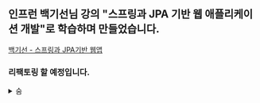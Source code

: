 ## 인프런 백기선님 강의 "스프링과 JPA 기반 웹 애플리케이션 개발"로 학습하며 만들었습니다.
[백기선 - 스프링과 JPA기반 웹앱](https://www.inflearn.com/course/%EC%8A%A4%ED%94%84%EB%A7%81-JPA-%EC%9B%B9%EC%95%B1/dashboard)

### 리팩토링 할 예정입니다.


<details>
  <summary>숨</summary> <!-- summary 아래 한칸 공백 두어야함 -->
  
  #### 예전 대충 만든 readme

출처: https://young-cow.tistory.com/44 [어린소]

![K-001](https://user-images.githubusercontent.com/78904413/150488186-5ff0d8db-4e5e-4d7d-ae16-a51a9d94d34e.png)
메인 페이지

![K-002](https://user-images.githubusercontent.com/78904413/150488241-22206bd3-656c-4bb8-9213-8e730e2f152f.png)
로그인 페이지

![K-003](https://user-images.githubusercontent.com/78904413/150488304-79c314e7-e305-4976-aa59-4b18576bff38.png)
내 정보 페이지

![K-004](https://user-images.githubusercontent.com/78904413/150488340-fec2fc99-9ab7-40a3-be23-c9d9199c77fc.png)
내 정보 수정

![K-005](https://user-images.githubusercontent.com/78904413/150488383-d869063c-3256-47ff-af50-b203b48be570.png)
팀 정보 페이지

![K-006](https://user-images.githubusercontent.com/78904413/150488407-f14f6844-6e8e-49b8-aebb-5a2c626d8c18.png)
참가 신청 보낸 후 메세지

![K-007](https://user-images.githubusercontent.com/78904413/150488471-d5396dae-0695-4dcc-9303-995c86e3c6d4.png)
게시판crud과 댓글

![K-008](https://user-images.githubusercontent.com/78904413/150488507-8c848af1-07c3-428e-917c-766f2e33fb62.png)
검색 페이지

![K-009](https://user-images.githubusercontent.com/78904413/150488529-02839601-d1c7-40ac-b52e-12f3d8479eec.png)
패스워드 인코딩

![la1](https://user-images.githubusercontent.com/78904413/149943348-db32ccf5-dded-4b59-a86e-15d9972f2fe3.jpg)
![la2](https://user-images.githubusercontent.com/78904413/149943364-8434013a-1328-46ae-a558-30cbbaabd72a.jpg)
![la3](https://user-images.githubusercontent.com/78904413/149943385-1fde936f-9766-45a7-9d0e-b6aa572df9ca.jpg)
![la4](https://user-images.githubusercontent.com/78904413/149943399-3b226f4e-d549-4dc4-8e3b-28c123ee67ad.jpg)
![la5](https://user-images.githubusercontent.com/78904413/149943412-ce7f6076-f7b2-4490-aa82-c57f7c69f890.jpg)
![la6](https://user-images.githubusercontent.com/78904413/149943442-edf99f82-9a01-4f11-a8b1-2c62fd28c91a.jpg)
  
  
  
</details>
